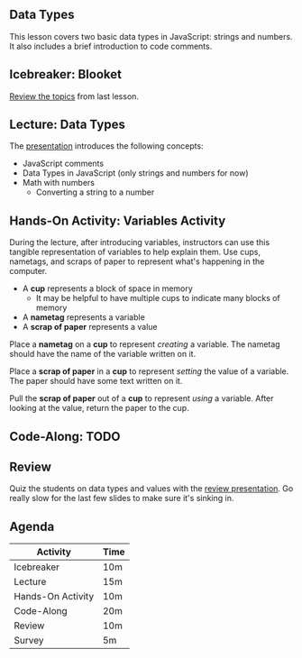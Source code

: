 ## Data Types
This lesson covers two basic data types in JavaScript: strings and numbers. It also includes a brief introduction to code comments.

## Icebreaker: Blooket
[Review the topics](TODO) from last lesson.

## Lecture: Data Types
The [presentation](DataTypes.pptx) introduces the following concepts:

- JavaScript comments
- Data Types in JavaScript (only strings and numbers for now)
- Math with numbers
    - Converting a string to a number

## Hands-On Activity: Variables Activity
During the lecture, after introducing variables, instructors can use this tangible representation of variables to help explain them. Use cups, nametags, and scraps of paper to represent what's happening in the computer.

- A **cup** represents a block of space in memory
    - It may be helpful to have multiple cups to indicate many blocks of memory
- A **nametag** represents a variable
- A **scrap of paper** represents a value

Place a **nametag** on a **cup** to represent _creating_ a variable. The nametag should have the name of the variable written on it.

Place a **scrap of paper** in a **cup** to represent _setting_ the value of a variable. The paper should have some text written on it.

Pull the **scrap of paper** out of a **cup** to represent _using_ a variable. After looking at the value, return the paper to the cup.

## Code-Along: TODO

## Review
Quiz the students on data types and values with the [review presentation](Review.pptx). Go really slow for the last few slides to make sure it's sinking in.

## Agenda

| Activity | Time |
|-|-|
| Icebreaker | 10m |
| Lecture | 15m |
| Hands-On Activity | 10m |
| Code-Along | 20m |
| Review | 10m |
| Survey | 5m |